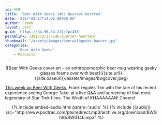 ```yaml
---
id: 458
title: 'Beer With Geeks 146: Quarter-Hearted'
date: '2017-02-17T14:02:00+00:00'
author: Frank
layout: post
guid: 'https://34.95.34.211/?p=458'
permalink: /2017/2/17/146-quarter-hearted/
thumbnail: "/assets/images/beerwithgeeks-banner.jpg"
categories:
    - 'Beer With Geeks'
    - Podcasts
---
```

<div markdown="1" style="text-align: center;">
![Beer With Geeks cover art - an anthropomorphic beer mug wearing geeky glasses foams over with beer]({{site.url}}{{site.baseurl}}/assets/images/bwgcover.jpeg)
</div>


<p><a href="http://www.beerwithgeeks.com/2017/02/146-quarter-hearted.html">This week on Beer With Geeks</a>,&nbsp;Frank regales Tim with the tale of his recent experience seeing George Takei at a live Q&amp;A and screening of that most legendary of Star Trek films: The Wrath of KHAAAAAAN! Cheers!</p>
<div markdown="1" style="text-align: center;">
{% include embed-audio.html param='audio' %}
{% include {{audio}} src="http://www.podtrac.com/pts/redirect.mp3/archive.org/download/BWG146/BWG146.mp3" %}
</div>